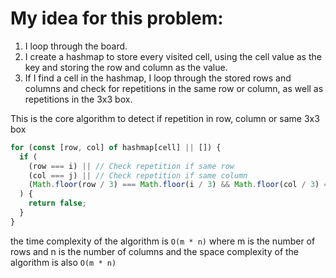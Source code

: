 # My idea for this problem:

1. I loop through the board.
2. I create a hashmap to store every visited cell, using the cell value as the key and storing the row and column as the value.
3. If I find a cell in the hashmap, I loop through the stored rows and columns and check for repetitions in the same row or column, as well as repetitions in the 3x3 box.

This is the core algorithm to detect if repetition in row, column or same 3x3 box
```javascript
for (const [row, col] of hashmap[cell] || []) {
  if (
    (row === i) || // Check repetition if same row
    (col === j) || // Check repetition if same column
    (Math.floor(row / 3) === Math.floor(i / 3) && Math.floor(col / 3) === Math.floor(j / 3)) // Check repetition if same 3x3 box
  ) {
    return false;
  }
}
```

the time complexity of the algorithm is `O(m * n)` where m is the number of rows and n is the number of columns and the space complexity of the algorithm is also `O(m * n)`
